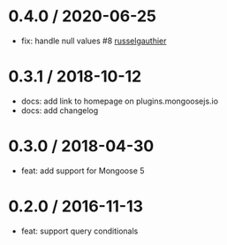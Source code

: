 0.4.0 / 2020-06-25
==================
 * fix: handle null values #8 [russelgauthier](https://github.com/russelgauthier)

0.3.1 / 2018-10-12
==================
 * docs: add link to homepage on plugins.mongoosejs.io
 * docs: add changelog

0.3.0 / 2018-04-30
==================
 * feat: add support for Mongoose 5

0.2.0 / 2016-11-13
==================
 * feat: support query conditionals
